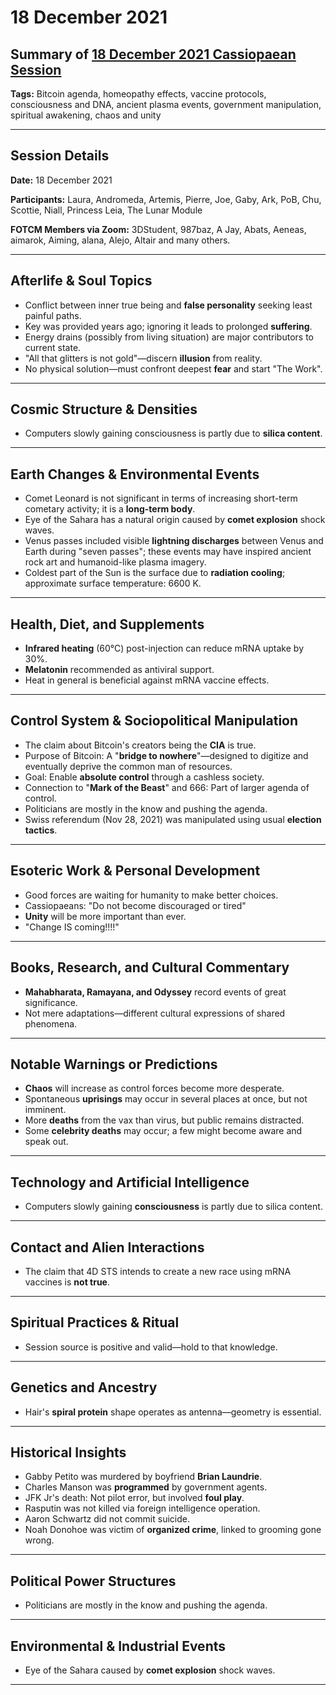 # 18 December 2021

## Summary of [18 December 2021 Cassiopaean Session](https://cassiopaea.org/forum/threads/session-18-december-2021.51442/)

**Tags:** Bitcoin agenda, homeopathy effects, vaccine protocols, consciousness and DNA, ancient plasma events, government manipulation, spiritual awakening, chaos and unity

---

## Session Details

**Date:** 18 December 2021

**Participants:** Laura, Andromeda, Artemis, Pierre, Joe, Gaby, Ark, PoB, Chu, Scottie, Niall, Princess Leia, The Lunar Module

**FOTCM Members via Zoom:** 3DStudent, 987baz, A Jay, Abats, Aeneas, aimarok, Aiming, alana, Alejo, Altair and many others.

---

## Afterlife & Soul Topics

- Conflict between inner true being and **false personality** seeking least painful paths.
- Key was provided years ago; ignoring it leads to prolonged **suffering**.
- Energy drains (possibly from living situation) are major contributors to current state.
- "All that glitters is not gold"—discern **illusion** from reality.
- No physical solution—must confront deepest **fear** and start "The Work".

---

## Cosmic Structure & Densities

- Computers slowly gaining consciousness is partly due to **silica content**.

---

## Earth Changes & Environmental Events

- Comet Leonard is not significant in terms of increasing short-term cometary activity; it is a **long-term body**.
- Eye of the Sahara has a natural origin caused by **comet explosion** shock waves.
- Venus passes included visible **lightning discharges** between Venus and Earth during "seven passes"; these events may have inspired ancient rock art and humanoid-like plasma imagery.
- Coldest part of the Sun is the surface due to **radiation cooling**; approximate surface temperature: 6600 K.

---

## Health, Diet, and Supplements

- **Infrared heating** (60°C) post-injection can reduce mRNA uptake by 30%.
- **Melatonin** recommended as antiviral support.
- Heat in general is beneficial against mRNA vaccine effects.

---

## Control System & Sociopolitical Manipulation

- The claim about Bitcoin's creators being the **CIA** is true.
- Purpose of Bitcoin: A "**bridge to nowhere**"—designed to digitize and eventually deprive the common man of resources.
- Goal: Enable **absolute control** through a cashless society.
- Connection to "**Mark of the Beast**" and 666: Part of larger agenda of control.
- Politicians are mostly in the know and pushing the agenda.
- Swiss referendum (Nov 28, 2021) was manipulated using usual **election tactics**.

---

## Esoteric Work & Personal Development

- Good forces are waiting for humanity to make better choices.
- Cassiopaeans: "Do not become discouraged or tired"
- **Unity** will be more important than ever.
- "Change IS coming!!!!"

---

## Books, Research, and Cultural Commentary

- **Mahabharata, Ramayana, and Odyssey** record events of great significance.
- Not mere adaptations—different cultural expressions of shared phenomena.

---

## Notable Warnings or Predictions

- **Chaos** will increase as control forces become more desperate.
- Spontaneous **uprisings** may occur in several places at once, but not imminent.
- More **deaths** from the vax than virus, but public remains distracted.
- Some **celebrity deaths** may occur; a few might become aware and speak out.

---

## Technology and Artificial Intelligence

- Computers slowly gaining **consciousness** is partly due to silica content.

---

## Contact and Alien Interactions

- The claim that 4D STS intends to create a new race using mRNA vaccines is **not true**.

---

## Spiritual Practices & Ritual

- Session source is positive and valid—hold to that knowledge.

---

## Genetics and Ancestry

- Hair's **spiral protein** shape operates as antenna—geometry is essential.

---

## Historical Insights

- Gabby Petito was murdered by boyfriend **Brian Laundrie**.
- Charles Manson was **programmed** by government agents.
- JFK Jr's death: Not pilot error, but involved **foul play**.
- Rasputin was not killed via foreign intelligence operation.
- Aaron Schwartz did not commit suicide.
- Noah Donohoe was victim of **organized crime**, linked to grooming gone wrong.

---

## Political Power Structures

- Politicians are mostly in the know and pushing the agenda.

---

## Environmental & Industrial Events

- Eye of the Sahara caused by **comet explosion** shock waves.

---


